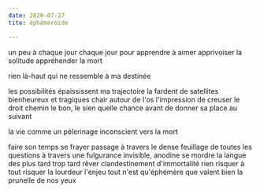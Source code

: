 ```yaml
---
date: 2020-07-27
tite: éphéméroïde

---
```


un peu à chaque jour
chaque jour pour
apprendre à aimer
apprivoiser la solitude
appréhender la mort

rien là-haut qui ne ressemble
à ma destinée

les possibilités épaississent ma trajectoire
la fardent de satellites bienheureux et tragiques
chair autour de l'os
l'impression de creuser le droit chemin
le bon, le sien
quelle chance
avant de donner sa place au suivant

la vie comme un pèlerinage inconscient vers la mort

faire son temps
se frayer passage à travers
le dense feuillage de toutes les questions
à travers une fulgurance invisible, anodine
se mordre la langue des
plus tard trop tard
rêver clandestinement d'immortalité
rien risquer à tout risquer
la lourdeur l'enjeu
tout n'est qu'éphémère
que valent bien la prunelle de nos yeux